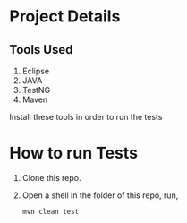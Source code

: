 # Project Details

## Tools Used

1. Eclipse
2. JAVA
3. TestNG
4. Maven

Install these tools in order to run the tests


# How to run Tests

1. Clone this repo.
2. Open a shell in the folder of this repo, run,

   ```
   mvn clean test
   ```
